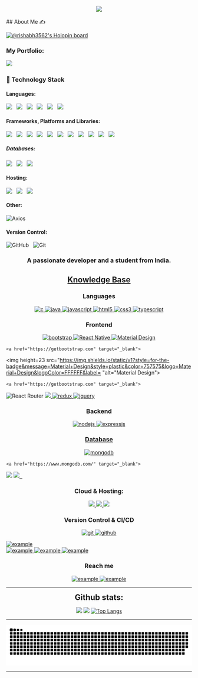 <!-- 
![Discord](https://img.shields.io/static/v1?style=for-the-badge&message=Discord&color=5865F2&style=plastic&logo=Discord&logoColor=FFFFFF&label=)&nbsp;&nbsp; -->


<p align="center">
  <img style="width:8rem; height:auto" src="https://cdn.dribbble.com/users/1787323/screenshots/10091971/media/d43c019bfeff34be8816481e843ea8c1.png"/>
</p>
## About Me ✍
<!-- I'm Dhruva Bhattacharya pursuing Computer Science Engineering.
passionate in learning Ethical Hacking and Cyber Security.
I'm a quick and passionate learner and Characterized as a bridge-builder able to quickly build strong and effective problem-solving skills.I always passionate about understanding the core concepts behind different popular Technological Fields.
I think no matter how hard the past is, but make you present a special one because you can't go back and change the beginning but you can start where you are and always bring a change in yourself begin again...
and try to be happy in your life I believe every day is new day to be more productive and charge up to acquire new skills chance to begin again and be a better version of myself. -->
<!-- [![Website](https://img.shields.io/badge/2🌟coder-CodeChef-green?style=flat-square)](https://google.com)
 -->
<br>

[![@rishabh3562's Holopin board](https://holopin.io/api/user/board?user=rishabh7406)](https://holopin.io/@dhruvaop)


### **My Portfolio**:

<a href="https://rishabh108.netlify.app/"><img src="https://img.shields.io/badge/Portfolio-%23000000.svg?style=for-the-badge&logo=Firefox&style=flat&logoColor=#FF7139"/></a>

### 🔭 **Technology Stack**

#### **Languages**:
<img height=23 src="https://img.shields.io/badge/javascript-%23323330.svg?style=for-the-badge&logo=javascript&style=flat&logoColor=%23F7DF1E">&nbsp;&nbsp;
<img height=23 src="https://img.shields.io/badge/c++-%2300599C.svg?style=for-the-badge&logo=c%2B%2B&style=flat&logoColor=white">&nbsp;&nbsp;
<img height=23 src="https://img.shields.io/badge/python-3670A0?style=for-the-badge&logo=python&style=flat&logoColor=ffdd54">&nbsp;&nbsp;
<img height=23 src="https://img.shields.io/badge/css3-%231572B6.svg?style=for-the-badge&logo=css3&style=flat&logoColor=white">&nbsp;&nbsp;
<img height=23 src="https://img.shields.io/badge/html5-%23E34F26.svg?style=for-the-badge&logo=html5&style=flat&logoColor=white">&nbsp;&nbsp;
<img height=23 src="https://img.shields.io/static/v1?style=for-the-badge&message=C&color=222222&style=plastic&logo=C&logoColor=A8B9CC&label= ">&nbsp;&nbsp;


#### **Frameworks, Platforms and Libraries**:
<img height=23 src="https://img.shields.io/badge/React-%2320232a.svg?style=for-the-badge&logo=react&style=flat&logoColor=%2361DAFB">&nbsp;&nbsp;
<img height="23" src="https://img.shields.io/badge/React_Native-282c34.svg??style=for-the-badge&logo=react&style=flat&logoColor=%2361DAFB">&nbsp;&nbsp;
<img height=23 src="https://img.shields.io/badge/express.js-%23404d59.svg?style=for-the-badge&logo=express&style=flat&logoColor=%2361DAFB">&nbsp;&nbsp;
<img height=23 src="https://img.shields.io/static/v1?style=for-the-badge&message=Next.js&color=000000&logo=Next.js&style=plastic&logoColor=FFFFFF&label= ">&nbsp;&nbsp;
<img height=23 src="https://img.shields.io/static/v1?style=for-the-badge&message=React&color=222222&logo=React&style=plastic&logoColor=61DAFB&label= ">&nbsp;&nbsp;
<img height=23 src="https://img.shields.io/static/v1?style=for-the-badge&message=React+Router&color=CA4245&style=plastic&logo=React+Router&logoColor=FFFFFF&label= ">&nbsp;&nbsp;
<img height=23 src="https://img.shields.io/static/v1?style=for-the-badge&message=MongoDB&color=47A248&style=plastic&logo=MongoDB&logoColor=FFFFFF&label= ">&nbsp;&nbsp;
<img height=23 src="https://img.shields.io/static/v1?style=for-the-badge&message=Firebase&color=222222&style=plastic&logo=Firebase&logoColor=FFCA28&label= ">&nbsp;&nbsp;
<img height=23 src="https://img.shields.io/static/v1?style=for-the-badge&message=Material+Design&style=plastic&color=757575&logo=Material+Design&logoColor=FFFFFF&label= ">&nbsp;&nbsp;
<img height=23 src="https://img.shields.io/static/v1?style=for-the-badge&message=Material+Design+Icons&color=2196F3&style=plastic&logo=Material+Design+Icons&logoColor=FFFFFF&label= ">&nbsp;&nbsp;
<img height=23 src="https://img.shields.io/badge/node.js-6DA55F?style=for-the-badge&logo=node.js&style=flat&logoColor=white">&nbsp;&nbsp;


##### **Databases**:

<img height=23 src="https://img.shields.io/badge/MongoDB-%234ea94b.svg?style=for-the-badge&logo=mongodb&style=plastic&logoColor=white">&nbsp;&nbsp;
<img height=23 src="https://img.shields.io/static/v1?style=for-the-badge&message=Firebase&color=222222&style=plastic&logo=Firebase&logoColor=FFCA28&label=">&nbsp;&nbsp;
<img height=23 src="https://img.shields.io/static/v1?style=for-the-badge&message=MySQL&color=4479A1&logo=MySQL&style=plastic&logoColor=FFFFFF&label=">&nbsp;&nbsp;

#### **Hosting**:

<img height=23 src="https://img.shields.io/badge/AWS-%23FF9900.svg?style=for-the-badge&logo=amazon-aws&style=plastic&logoColor=white">&nbsp;&nbsp;
<img height=23 src="https://img.shields.io/badge/firebase-%23039BE5.svg?style=for-the-badge&style=plastic&logo=firebase&logoColor=#00C7B7)">&nbsp;&nbsp;
<img height=23 src="https://img.shields.io/badge/netlify-%23000000.svg?style=for-the-badge&style=plastic&logo=netlify&logoColor=#00C7B7">&nbsp;&nbsp;

#### **Other**:
![Axios]()&nbsp;&nbsp;


#### **Version Control**:
![GitHub](https://img.shields.io/static/v1?style=for-the-badge&message=GitHub&color=181717&style=plastic&logo=GitHub&logoColor=FFFFFF&label=)&nbsp;&nbsp;
![Git](https://img.shields.io/static/v1?style=for-the-badge&message=Git&color=F05032&logo=Git&style=plastic&logoColor=FFFFFF&label=)&nbsp;&nbsp;




<h3 font-size="20" align="center">A passionate developer and a student from India.</h3>


<h2 align="center"><u><b>Knowledge Base</b></u></h2>

<h3 align="center">Languages</h3>
<p align="center">
  <a href="https://www.cprogramming.com/" target="_blank"> 
    <img src="https://img.shields.io/badge/C%20programming-A8B9CC.svg?style=for-the-badge&logo=c&logoColor=white"
      alt="c"/>
  </a>
  <a href="https://www.java.com" target="_blank"> 
    <img src="https://img.shields.io/badge/Java-007396.svg?style=for-the-badge&logo=java&logoColor=white" 
      alt="java"/> 
  </a>
  <a href="https://developer.mozilla.org/en-US/docs/Web/JavaScript" target="_blank"> 
    <img src="https://img.shields.io/badge/Javascript-F7DF1E.svg?style=for-the-badge&logo=javascript&logoColor=black"
      alt="javascript"/> 
  </a>
  <a href="https://www.w3.org/html/" target="_blank"> 
    <img src="https://img.shields.io/badge/html-E34F26.svg?style=for-the-badge&logo=html5&logoColor=white"
      alt="html5"/> 
  </a>
  <a href="https://www.w3schools.com/css/" target="_blank">
    <img src="https://img.shields.io/badge/css-1572B6.svg?style=for-the-badge&logo=css3&logoColor=white"
      alt="css3"/>
  </a>
  <a href="https://www.typescriptlang.org/" target="_blank"> 
    <img src="https://img.shields.io/badge/typescript-3178C6.svg?style=for-the-badge&logo=typescript&logoColor=white"
      alt="typescript"/>
  </a>
</p>



<!-- 
&nbsp;&nbsp;
&nbsp;&nbsp;
<img height=23 src="https://img.shields.io/static/v1?style=for-the-badge&message=React&color=222222&logo=React&style=plastic&logoColor=61DAFB&label= ">&nbsp;&nbsp;
&nbsp;&nbsp;
<img height=23 src="https://img.shields.io/static/v1?style=for-the-badge&message=MongoDB&color=47A248&style=plastic&logo=MongoDB&logoColor=FFFFFF&label= ">&nbsp;&nbsp;
&nbsp;&nbsp;
&nbsp;&nbsp;
<img height=23 src="https://img.shields.io/static/v1?style=for-the-badge&message=Material+Design+Icons&color=2196F3&style=plastic&logo=Material+Design+Icons&logoColor=FFFFFF&label= ">&nbsp;&nbsp;
<img height=23 src="https://img.shields.io/badge/node.js-6DA55F?style=for-the-badge&logo=node.js&style=flat&logoColor=white">&nbsp;&nbsp; -->


<h3 align="center">Frontend</h3>
<p align="center">
      <a href="https://getbootstrap.com" target="_blank">
    <img height=23 src="https://img.shields.io/badge/bootstrap-7952B3.svg?style=for-the-badget&style=plastic&logo=bootstrap&logoColor=white"
      alt="bootstrap"/>
  </a>
  
  <a href="https://getbootstrap.com" target="_blank">
   <img height="23" src="https://img.shields.io/badge/React_Native-282c34.svg??style=for-the-badge&logo=react&style=flat&logoColor=%2361DAFB"
      alt="React Native"/>
  </a>
      <a href="https://getbootstrap.com" target="_blank">
   <img height=23 src="https://img.shields.io/static/v1?style=for-the-badge&message=Axios&color=5A29E4&style=plastic&logo=Axios&logoColor=FFFFFF&label="alt="Material Design">
  </a>


    <a href="https://getbootstrap.com" target="_blank">
   <img height=23 src="https://img.shields.io/static/v1?style=for-the-badge&message=Material+Design&style=plastic&color=757575&logo=Material+Design&logoColor=FFFFFF&label=  "alt="Material Design">
  </a>
 
    <a href="https://getbootstrap.com" target="_blank">
   <img height=23 src="https://img.shields.io/static/v1?style=for-the-badge&message=React+Router&color=CA4245&style=plastic&logo=React+Router&logoColor=FFFFFF&label= "  alt="React Router">
  
  </a>
  
  
  <a href="https://reactjs.org/" target="_blank"> 
   <img height=23 src="https://img.shields.io/badge/React-%2320232a.svg?style=for-the-badge&logo=react&style=plastic&logoColor=%2361DAFB">
  </a>
  <a href="https://redux.js.org" target="_blank"> 
    <img  height=23 src="https://img.shields.io/badge/redux-764ABC.svg?style=for-the-badge&style=plastic&logo=redux&logoColor=white" alt="redux"/> 
  </a> 
  <a href="https://jquery.com/" target="_blank">
    <img height=23 src="https://img.shields.io/badge/jquery-0769AD.svg?style=for-the-badge&logo=jquery&style=plastic&logoColor=white" alt="jquery"/> 
  </a>

</p>

<h3 align="center">Backend</h3>
<p align="center">
  <a href="https://nodejs.org" target="_blank"> 
    <img src="https://img.shields.io/badge/node.js-339933.svg?style=for-the-badge&logo=nodedotjs&logoColor=white" alt="nodejs"/> 
  </a>
  <a href="https://expressjs.com" target="_blank">
   <img height=23 src="https://img.shields.io/badge/express.js-%23404d59.svg?style=for-the-badge&logo=express&style=flat&logoColor=%2361DAFB" alt="expressjs"> 
</p>

<h3 align="center">Database</h3>
<p align="center">

  <a href="https://www.mongodb.com/" target="_blank"> 
    <img src="https://img.shields.io/badge/mongodb-47A248.svg?style=for-the-badge&logo=mongodb&logoColor=white"
      alt="mongodb"/> 
  </a> 
  
    <a href="https://www.mongodb.com/" target="_blank"> 
<img height=23 src="https://img.shields.io/static/v1?style=for-the-badge&message=Firebase&color=222222&style=plastic&logo=Firebase&logoColor=FFCA28&label= ">
  </a>
    <a href="https://www.mongodb.com/" target="_blank"> 
<img height=23 src="https://img.shields.io/static/v1?style=for-the-badge&message=MySQL&color=4479A1&logo=MySQL&style=plastic&logoColor=FFFFFF&label=">&nbsp;&nbsp;
  </a>
</p>

<h3 align="center">Cloud & Hosting:</h3>
<p align="center">

  <a href="https://firebase.google.com/" target="_blank">
    <img height=23 src="https://img.shields.io/badge/AWS-%23FF9900.svg?style=for-the-badge&logo=amazon-aws&style=plastic&logoColor=white">
  </a>
  <a href="https://firebase.google.com/" target="_blank">
 <img height=23 src="https://img.shields.io/badge/firebase-%23039BE5.svg?style=for-the-badge&style=plastic&logo=firebase&logoColor=#00C7B7)">
  </a>
  <a href="https://netlify.com/" target="_blank">
    <img height=23 src="https://img.shields.io/badge/netlify-%23000000.svg?style=for-the-badge&style=plastic&logo=netlify&logoColor=#00C7B7">
  </a>



  
</p>


<h3 align="center">Version Control & CI/CD</h3>
<p align="center">
  <a href="https://git-scm.com/" target="_blank">
    <img src="https://img.shields.io/badge/git-F05032.svg?style=for-the-badge&style=plastic&logo=git&logoColor=white"
      alt="git"/>
  </a>
  <a href="https://github.com/ELanza-48" target="_blank">
    <img src="https://img.shields.io/badge/github-181717.svg?style=for-the-badge&style=plastic&logo=github&logoColor=white" alt="github" />
  </a>

</p>


  </div>
  <div>
    <a  href="https://linkedin.com/in/example" target="_blank">
      <img src="https://img.shields.io/badge/Linked%20In-0A66C2.svg?style=for-the-badge&logo=linkedin&logoColor=white" alt="example"/>
    </a>

  </div>
  <div>
    <a  href="https://www.codechef.com/users/example" target="_blank">
      <img src="https://img.shields.io/badge/Codechef-5B4638.svg?style=for-the-badge&style=plastic&logo=codechef&logoColor=white" alt="example"/>
    </a>
    <a href="https://www.hackerrank.com/example" target="_blank">
      <img src="https://img.shields.io/badge/Hackerrank-00EA64.svg?style=for-the-badge&style=plastic&logo=hackerrank&logoColor=black" alt="example"/>
    </a>
    <a href="https://www.leetcode.com/example" target="_blank">
      <img src="https://img.shields.io/badge/LeetCode-FFA116.svg?style=for-the-badge&style=plastic&logo=leetcode&logoColor=black" alt="example"/>
    </a>
  </div>
</div>

<h3 align="center">Reach me</h3>

<p align="center">
  <a  href="https://t.me/example" target="_blank">
    <img src="https://img.shields.io/badge/Telegram-26A5E4.svg?style=for-the-badge&style=plastic&logo=telegram&logoColor=white" alt="example"/>
  </a>
  <a href="mailto:example@outlook.com?subject=Feedback%20From%20Github&body=Hello," target="_blank">
    <img src="https://img.shields.io/badge/Outlook-0078D4.svg?style=for-the-badge&style=plasticv&logo=microsoftoutlook&logoColor=white" alt="example"/>
  </a>
</p>

----

<div align="center">
<h2 align="center" style="margin: 5px 10px;">Github stats:</h2> 

[![](https://github-readme-stats.vercel.app/api?username=rishabh3562&show_icons=true&theme=tokyonight&hide_border=true&locale=en)](https://github.com/Elanza-48)
[![](https://github-readme-streak-stats.herokuapp.com/?user=rishabh3562&theme=tokyonight&hide_border=true)](https://github.com/Elanza-48)
[![Top Langs](https://github-readme-stats.vercel.app/api/top-langs/?username=anuraghazra&theme=tokyonight&hide_border=true)](https://github.com/anuraghazra/github-readme-stats)
</div>


----

<p align="center">
  <img  src="https://raw.githubusercontent.com/Elanza-48/Elanza-48/main/resources/img/github-contribution-grid-snake.svg"
    alt="example" />
</p>

------


<!---
rishabh3562/rishabh3562 is a ✨ special ✨ repository because its `README.md` (this file) appears on your GitHub profile.
You can click the Preview link to take a look at your changes.
--->
